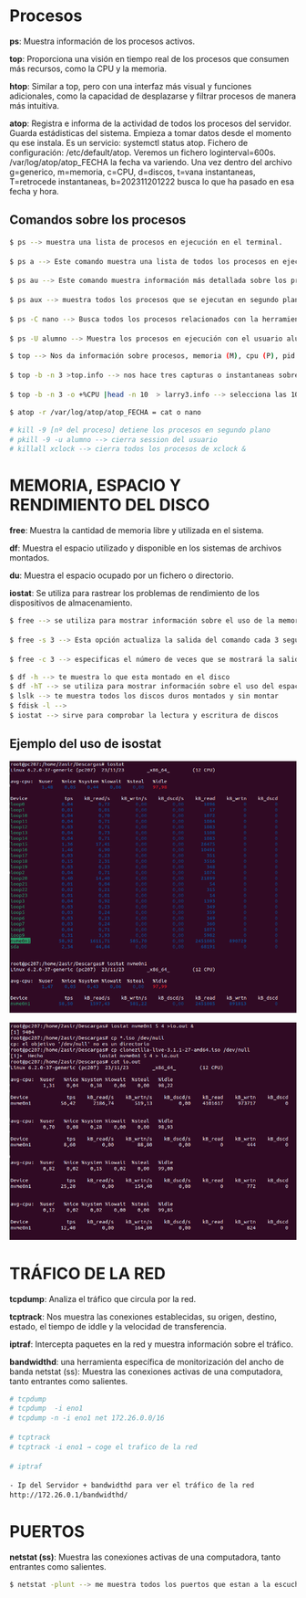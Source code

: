 # Procesos

**ps**: Muestra información de los procesos activos.

**top**: Proporciona una visión en tiempo real de los procesos que consumen más recursos,
como la CPU y la memoria.

**htop**: Similar a top, pero con una interfaz más visual y funciones adicionales, como la
capacidad de desplazarse y filtrar procesos de manera más intuitiva.

**atop**: Registra e informa de la actividad de todos los procesos del servidor. Guarda estádisticas del sistema. Empieza a tomar datos desde el momento qu ese instala. Es un servicio: systemctl status atop. Fichero de configuración: /etc/default/atop. Veremos un fichero loginterval=600s. /var/log/atop/atop_FECHA la fecha va variendo. Una vez dentro del archivo g=generico, m=memoria, c=CPU, d=discos, t=vana instantaneas, T=retrocede instantaneas, b=202311201222 busca lo que ha pasado en esa fecha y hora.

## Comandos sobre los procesos

```sh
$ ps --> muestra una lista de procesos en ejecución en el terminal. 

$ ps a --> Este comando muestra una lista de todos los procesos en ejecución en el sistema.

$ ps au --> Este comando muestra información más detallada sobre los procesos, incluyendo el nombre del usuario que inició el proceso y más detalles sobre el uso de recursos.

$ ps aux --> muestra todos los procesos que se ejecutan en segundo plano. 

$ ps -C nano --> Busca todos los procesos relacionados con la herramienta nano por ejemplo.

$ ps -U alumno --> Muestra los procesos en ejecución con el usuario alumno
```

```sh
$ top --> Nos da información sobre procesos, memoria (M), cpu (P), pid (N), etc. Tambien se pueden para ordenar por distintos procesos poniendo en mayuscula la letra del proceso. Se pueden seleccionar los cambios que nos interesan con la letra f y para desactivar los campos pulsamos espacio. 

$ top -b -n 3 >top.info --> nos hace tres capturas o instantaneas sobre los procesos y nos las envia a un documento. 

$ top -b -n 3 -o +%CPU |head -n 10  > larry3.info --> selecciona las 10 primeras lineas del proceso y me da informacion de la CPU.
```

```sh
$ atop -r /var/log/atop/atop_FECHA = cat o nano
```
```sh
# kill -9 [nº del proceso] detiene los procesos en segundo plano
# pkill -9 -u alumno --> cierra session del usuario
# killall xclock --> cierra todos los procesos de xclock &
```

# MEMORIA, ESPACIO Y RENDIMIENTO DEL DISCO

**free**: Muestra la cantidad de memoria libre y utilizada en el sistema.

**df**: Muestra el espacio utilizado y disponible en los sistemas de archivos montados.

**du**: Muestra el espacio ocupado por un fichero o directorio.

**iostat**: Se utiliza para rastrear los problemas de rendimiento de los dispositivos de
almacenamiento.


```sh
$ free --> se utiliza para mostrar información sobre el uso de la memoria en el sistema.

$ free -s 3 --> Esta opción actualiza la salida del comando cada 3 segundos. La salida se refrescará automáticamente cada tres segundos, mostrando la evolución del uso de la memoria durante ese tiempo.

$ free -c 3 --> especificas el número de veces que se mostrará la salida del comando. En este caso, la salida se mostrará tres veces y luego el comando finalizará.

```

```sh 
$ df -h --> te muestra lo que esta montado en el disco
$ df -hT --> se utiliza para mostrar información sobre el uso del espacio en disco en el sistema de archivos.
$ lslk --> te muestra todos los discos duros montados y sin montar
$ fdisk -l -->
$ iostat --> sirve para comprobar la lectura y escritura de discos 
```

## Ejemplo del uso de isostat

![image](/img/Captura%20desde%202023-11-23%2008-49-46.png)

![image](/img/Captura%20desde%202023-11-23%2008-56-40.png)


# TRÁFICO DE LA RED

**tcpdump**: Analiza el tráfico que circula por la red.

**tcptrack**: Nos muestra las conexiones establecidas, su origen, destino, estado, el tiempo
de iddle y la velocidad de transferencia.

**iptraf**: Intercepta paquetes en la red y muestra información sobre el tráfico.

**bandwidthd**: una herramienta específica de monitorización del ancho de banda
netstat (ss): Muestra las conexiones activas de una computadora, tanto entrantes como
salientes.

```sh
# tcpdump 
# tcpdump  -i eno1 
# tcpdump -n -i eno1 net 172.26.0.0/16

# tcptrack
# tcptrack -i eno1 → coge el trafico de la red

# iptraf

- Ip del Servidor + bandwidthd para ver el tráfico de la red
http://172.26.0.1/bandwidthd/
```

# PUERTOS

**netstat (ss)**: Muestra las conexiones activas de una computadora, tanto entrantes como
salientes.

```sh
$ netstat -plunt --> me muestra todos los puertos que estan a la escucha
```